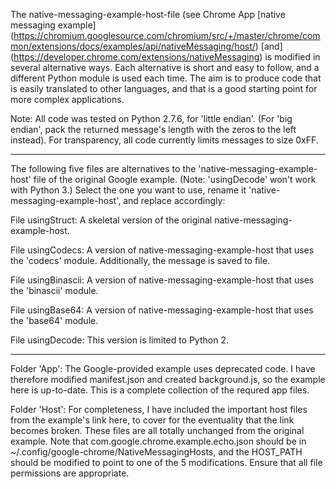 The native-messaging-example-host-file (see Chrome App [native messaging example] (https://chromium.googlesource.com/chromium/src/+/master/chrome/common/extensions/docs/examples/api/nativeMessaging/host/) [and] (https://developer.chrome.com/extensions/nativeMessaging) is modified in several alternative ways.  Each alternative is short and easy to follow, and a different Python module is used each time.  The aim is to produce code that is easily translated to other languages, and that is a good starting point for more complex applications.  

Note: All code was tested on Python 2.7.6, for 'little endian'.  (For 'big endian', pack the returned message's length with the zeros to the left instead).  For transparency, all code currently limits messages to size 0xFF.

----------------------

The following five files are alternatives to the 'native-messaging-example-host' file of the original Google example.  (Note: 'usingDecode' won't work with Python 3.)  Select the one you want to use, 
rename it 'native-messaging-example-host', and replace accordingly:

File usingStruct:  A skeletal version of the original native-messaging-example-host.  

File usingCodecs:  A version of native-messaging-example-host that uses the 'codecs' module.  Additionally, the message is saved to file.

File usingBinascii: A version of native-messaging-example-host that uses the 'binascii' module.

File usingBase64: A version of native-messaging-example-host that uses the 'base64' module. 

File usingDecode: This version is limited to Python 2.

----------------------

Folder 'App': The Google-provided example uses deprecated code.  I have therefore modified manifest.json and created background.js, so the example here is up-to-date.  This is a complete collection of the requred app files.

Folder 'Host':  For completeness, I have included the important host files from the example's link here, to cover for the eventuality that the link becomes broken.  These files are all totally unchanged from the original example.
Note that com.google.chrome.example.echo.json should be in ~/.config/google-chrome/NativeMessagingHosts, and the HOST_PATH should be modified to point to one of the 5 modifications.  Ensure that all file permissions are appropriate.

